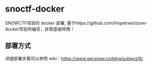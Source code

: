# snoctf-docker
SNOWCTF项目的 docker 部署, 基于https://github.com/Hopetree/izone-docker项目所编写，非常感谢师傅！

## 部署方式
详细部署步骤可以参照 wiki：https://www.secsnow.cn/blog/subject/6/

